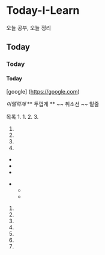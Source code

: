 # Today-I-Learn
오늘 공부, 오늘 정리
## Today
### Today
#### Today

[google] (https://google.com)

*이탤릭체*
** 두껍게 **
~~ 취소선 ~~
</u> 밑줄 </u>

목록
1.
  1.
  2.
  3.
  
  
1.
2.
3.

1.
  -
  -
  -
  
+
  +
  +

<ol>
<li> </li>
    <li> </li>
   <li> </li>
<li> </li>
  <li> </li>
  <li> </li>
<li> </li>
</ol>
